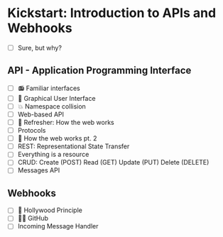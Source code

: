 # Kickstart: Introduction to APIs and Webhooks

- [ ] Sure, but why?

## API - Application Programming Interface

- [ ] 📻 Familiar interfaces
- [ ] 🎨 Graphical User Interface
- [ ] 💥 Namespace collision
- [ ] Web-based API
- [ ] 🍿 Refresher: How the web works
- [ ] Protocols
- [ ] 🍿 How the web works pt. 2
- [ ] REST: Representational State Transfer
- [ ] Everything is a resource
- [ ] CRUD: Create (POST) Read (GET) Update (PUT) Delete (DELETE)
- [ ] Messages API

## Webhooks

- [ ] 🌟 Hollywood Principle
- [ ] 🐶💡 GitHub
- [ ] Incoming Message Handler
